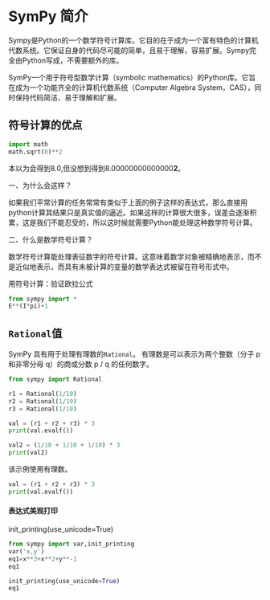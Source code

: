 # SymPy 简介

Sympy是Python的一个数学符号计算库。它目的在于成为一个富有特色的计算机代数系统。它保证自身的代码尽可能的简单，且易于理解，容易扩展。Sympy完全由Python写成，不需要额外的库。

SymPy一个用于符号型数学计算（symbolic mathematics）的Python库。它旨在成为一个功能齐全的计算机代数系统（Computer Algebra System，CAS），同时保持代码简洁、易于理解和扩展。



## 符号计算的优点

```python
import math
math.sqrt(8)**2
```

本以为会得到8.0,但没想到得到8.00000000000000**2**。

 一、为什么会这样？

如果我们平常计算的任务常常有类似于上面的例子这样的表达式，那么直接用python计算其结果只是真实值的逼近。如果这样的计算很大很多，误差会逐渐积累，这是我们不能忍受的，所以这时候就需要Python能处理这种数学符号计算。

二、什么是数学符号计算？

数学符号计算能处理表征数字的符号计算。这意味着数学对象被精确地表示，而不是近似地表示，而具有未被计算的变量的数学表达式被留在符号形式中。

用符号计算：验证欧拉公式

```python
from sympy import *
E**(I*pi)+1
```


## `Rational`值

SymPy 具有用于处理有理数的`Rational`。 有理数是可以表示为两个整数（分子 p 和非零分母 q）的商或分数 p / q 的任何数字。

```python
from sympy import Rational

r1 = Rational(1/10)
r2 = Rational(1/10)
r3 = Rational(1/10)

val = (r1 + r2 + r3) * 3
print(val.evalf())

val2 = (1/10 + 1/10 + 1/10) * 3
print(val2)
```

该示例使用有理数。

```python
val = (r1 + r2 + r3) * 3
print(val.evalf())
```







#### 表达式美观打印

init_printing(use_unicode=True)



```python
from sympy import var,init_printing
var('x,y')
eq1=x**3+x**2+y**-1
eq1
```



```python
init_printing(use_unicode=True)
eq1
```



